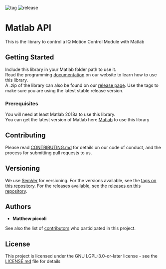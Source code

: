 ![tag](https://img.shields.io/github/v/tag/iq-motion-control/iq-module-communication-matlab)
![release](https://img.shields.io/github/release/iq-motion-control/iq-module-communication-matlab/all.svg)

# Matlab API

This is the library to control a IQ Motion Control Module with Matlab

## Getting Started

Include this library in your Matlab folder path to use it.  
Read the programming [documentation](http://www.iq-control.com/support) on our website to learn how to use this library.  
A .zip of the library can also be found on our [release page](https://github.com/iq-motion-control/iq-module-communication-matlab/releases). Use the tags to make sure you are using the latest stable release version.

### Prerequisites

You will need at least Matlab 2018a to use this library.  
You can get the latest version of Matlab here [Matlab](https://www.mathworks.com/downloads/) to use this library

## Contributing

Please read [CONTRIBUTING.md](CONTRIBUTING.md) for details on our code of conduct, and the process for submitting pull requests to us.

## Versioning

We use [SemVer](http://semver.org/) for versioning. For the versions available, see the [tags on this repository](https://github.com/iq-motion-control/iq-module-communication-matlab/tags).
For the releases available, see the [releases on this repository](https://github.com/iq-motion-control/iq-module-communication-matlab/releases). 

## Authors

* **Matthew piccoli**

See also the list of [contributors](contributors.md) who participated in this project.

## License

This project is licensed under the GNU LGPL-3.0-or-later license - see the [LICENSE.md](LICENSE) file for details
